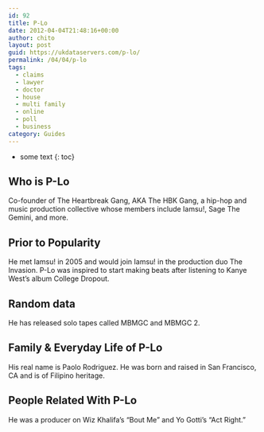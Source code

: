 ```yaml
---
id: 92
title: P-Lo
date: 2012-04-04T21:48:16+00:00
author: chito
layout: post
guid: https://ukdataservers.com/p-lo/
permalink: /04/04/p-lo
tags:
  - claims
  - lawyer
  - doctor
  - house
  - multi family
  - online
  - poll
  - business
category: Guides
---
```


* some text
{: toc}


## Who is  P-Lo
                  
                  
                  
Co-founder of The Heartbreak Gang, AKA The HBK Gang, a hip-hop and music production collective whose members include Iamsu!, Sage The Gemini, and more.
                  
                
                
                
## Prior to Popularity 
                  
                  
                  
He met Iamsu! in 2005 and would join Iamsu! in the production duo The Invasion. P-Lo was inspired to start making beats after listening to Kanye West&#8217;s album College Dropout.
                  
                
                
                
## Random data 
                  
                  
                  
He has released solo tapes called MBMGC and MBMGC 2.
                  
                
                
                
## Family & Everyday Life of P-Lo
                  
                  
                  
His real name is Paolo Rodriguez. He was born and raised in San Francisco, CA and is of Filipino heritage.
                  
                
                
                
## People Related With  P-Lo
                  
                  
                  
He was a producer on Wiz Khalifa&#8217;s &#8220;Bout Me&#8221; and Yo Gotti&#8217;s &#8220;Act Right.&#8221;
                  
                
              
            
          
          
          
    
    
  
